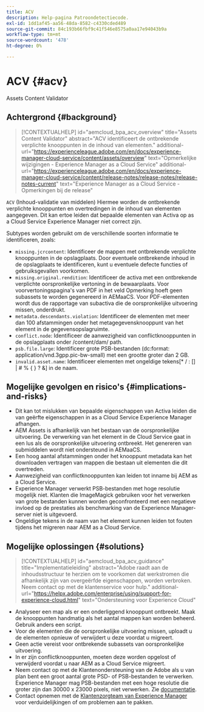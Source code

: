 ```yaml
---
title: ACV
description: Help-pagina Patroondetectiecode.
exl-id: 1dd1af45-aa56-48da-8582-c4330cded489
source-git-commit: 84c193b66fbf9c41f546e8575a0aa17e94043b9a
workflow-type: tm+mt
source-wordcount: '478'
ht-degree: 0%

---
```


# ACV {#acv}

Assets Content Validator

## Achtergrond {#background}

>[!CONTEXTUALHELP]
>id="aemcloud_bpa_acv_overview"
>title="Assets Content Validator"
>abstract="ACV identificeert de ontbrekende verplichte knooppunten in de inhoud van elementen."
>additional-url="https://experienceleague.adobe.com/en/docs/experience-manager-cloud-service/content/assets/overview" text="Opmerkelijke wijzigingen - Experience Manager as a Cloud Service"
>additional-url="https://experienceleague.adobe.com/en/docs/experience-manager-cloud-service/content/release-notes/release-notes/release-notes-current" text="Experience Manager as a Cloud Service - Opmerkingen bij de release"

`ACV` (Inhoud-validatie van middelen) Hiermee worden de ontbrekende verplichte knooppunten en overtredingen in de inhoud van elementen aangegeven. Dit kan ertoe leiden dat bepaalde elementen van Activa op as a Cloud Service Experience Manager niet correct zijn.

Subtypes worden gebruikt om de verschillende soorten informatie te identificeren, zoals:

* `missing.jcrcontent`: Identificeer de mappen met ontbrekende verplichte knooppunten in de opslagplaats. Door eventuele ontbrekende inhoud in de opslagplaats te identificeren, kunt u eventuele defecte functies of gebruiksgevallen voorkomen.
* `missing.original.rendition`: Identificeer de activa met een ontbrekende verplichte oorspronkelijke vertoning in de bewaarplaats. Voor voorvertoningspagina&#39;s van PDF in het veld Opmerking hoeft geen subassets te worden gegenereerd in AEMaaCS. Voor PDF-elementen wordt dus de rapportage van subactiva die de oorspronkelijke uitvoering missen, onderdrukt.
* `metadata.descendants.violation`: Identificeer de elementen met meer dan 100 afstammingen onder het metagegevensknooppunt van het element in de gegevensopslagruimte.
* `conflict.node`: Identificeer de aanwezigheid van conflictknooppunten in de opslagplaats onder /content/dam/ path.
* `psb.file.large`: Identificeer grote PSB-bestanden (dc:format: application/vnd.3gpp.pic-bw-small) met een grootte groter dan 2 GB.
* `invalid.asset.name`: Identificeer elementen met ongeldige tekens[* / : [\] | # % { } ? &amp;] in de naam.

## Mogelijke gevolgen en risico&#39;s {#implications-and-risks}

* Dit kan tot mislukken van bepaalde eigenschappen van Activa leiden die van geërfte eigenschappen in as a Cloud Service Experience Manager afhangen.
* AEM Assets is afhankelijk van het bestaan van de oorspronkelijke uitvoering. De verwerking van het element in de Cloud Service gaat in een lus als de oorspronkelijke uitvoering ontbreekt. Het genereren van submiddelen wordt niet ondersteund in AEMaaCS.
* Een hoog aantal afstammingen onder het knooppunt metadata kan het downloaden vertragen van mappen die bestaan uit elementen die dit overtreden.
* Aanwezigheid van conflictknooppunten kan leiden tot inname bij AEM as a Cloud Service.
* Experience Manager verwerkt PSB-bestanden met hoge resolutie mogelijk niet. Klanten die ImageMagick gebruiken voor het verwerken van grote bestanden kunnen worden geconfronteerd met een negatieve invloed op de prestaties als benchmarking van de Experience Manager-server niet is uitgevoerd.
* Ongeldige tekens in de naam van het element kunnen leiden tot fouten tijdens het migreren naar AEM as a Cloud Service.

## Mogelijke oplossingen {#solutions}

>[!CONTEXTUALHELP]
>id="aemcloud_bpa_acv_guidance"
>title="Implementatieleiding"
>abstract="Adobe raadt aan de inhoudsstructuur te herzien om te voorkomen dat werkstromen die afhankelijk zijn van overgeërfde eigenschappen, worden verbroken. Neem contact op met de klantenservice voor hulp."
>additional-url="https://helpx.adobe.com/enterprise/using/support-for-experience-cloud.html" text="Ondersteuning voor Experience Cloud"

* Analyseer een map als er een onderliggend knooppunt ontbreekt. Maak de knooppunten handmatig als het aantal mappen kan worden beheerd. Gebruik anders een script.
* Voor de elementen die de oorspronkelijke uitvoering missen, uploadt u de elementen opnieuw of verwijdert u deze voordat u migreert.
* Geen actie vereist voor ontbrekende subassets van oorspronkelijke uitvoering.
* In er zijn conflictknooppunten, moeten deze worden opgelost of verwijderd voordat u naar AEM as a Cloud Service migreert.
* Neem contact op met de Klantenondersteuning van de Adobe als u van plan bent een groot aantal grote PSD- of PSB-bestanden te verwerken. Experience Manager mag PSB-bestanden met een hoge resolutie die groter zijn dan 30000 x 23000 pixels, niet verwerken. Zie [documentatie](https://experienceleague.adobe.com/en/docs/experience-manager-65/content/assets/extending/best-practices-for-imagemagick).
* Contact opnemen met de [Klantenzorgteam van Experience Manager](https://helpx.adobe.com/enterprise/using/support-for-experience-cloud.html) voor verduidelijkingen of om problemen aan te pakken.
